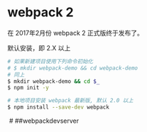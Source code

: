 # webpack 2
在 2017年2月份 webpack 2 正式版终于发布了。  

默认安装，即 2.X 以上
```sh
# 如果新建项目使用下列命令初始化
# $ mkdir webpack-demo && cd webpack-demo
# 同上
$ mkdir webpack-demo && cd $_
$ npm init -y

# 本地项目安装 webpack 最新版, 默认 2.0 以上
$ npm install --save-dev webpack
```
 # ##webpackdevserver
